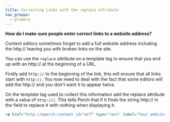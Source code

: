 ```yaml
---
title: Correcting Links with the replace attribute
nav_groups:
  - primary
---
```


**How do I make sure people enter correct links to a website address?**

Content editors sometimes forget to add a full website address including the http:// leaving you with broken links on the site.

You can use the `replace` attribute on a template tag to ensure that you end up with an http:// at the beginning of a URL.

Firstly add `http://` to the beginning of the link, this will ensure that all links start with `http://`. You now need to deal with the fact that some editors will add the http:// and you don't want it to appear twice.

On the template tag used to collect this information add the replace attribute with a value of `http://|`. This tells Perch that if it finds the string http:// in the field to replace it with nothing when displaying it.

```html
<a href="http://<perch:content id="url" type="text" label="Your website" replace="http://|">">
```
